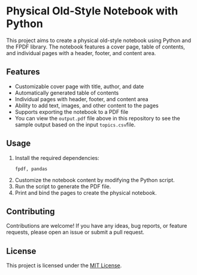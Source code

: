 <h1>Physical Old-Style Notebook with Python</h1> <p>This project aims to create a physical old-style notebook using Python and the FPDF library. The notebook features a cover page, table of contents, and individual pages with a header, footer, and content area.</p> <h2>Features</h2> <ul> <li>Customizable cover page with title, author, and date</li> <li>Automatically generated table of contents</li> <li>Individual pages with header, footer, and content area</li> <li>Ability to add text, images, and other content to the pages</li> <li>Supports exporting the notebook to a PDF file</li><li>You can view the <code>output.pdf</code> file above in this repository to see the sample output based on the input <code>topics.csv</code>file.</li> </ul> <h2>Usage</h2> <ol> <li>Install the required dependencies: <pre><code>fpdf, pandas</code></li> <li>Customize the notebook content by modifying the Python script.</li> <li>Run the script to generate the PDF file.</li> <li>Print and bind the pages to create the physical notebook.</li> </ol> <h2>Contributing</h2> <p>Contributions are welcome! If you have any ideas, bug reports, or feature requests, please open an issue or submit a pull request.</p> <h2>License</h2> <p>This project is licensed under the <a href="LICENSE">MIT License</a>.</p>
